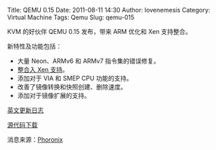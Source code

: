 Title: QEMU 0.15
Date: 2011-08-11 14:30
Author: lovenemesis
Category: Virtual Machine
Tags: Qemu
Slug: qemu-015

KVM 的好伙伴 QEMU 0.15 发布，带来 ARM 优化和 Xen 支持整合。

新特性及功能包括：

-   大量 Neon、ARMv6 和 ARMv7 指令集的错误修复。
-   [整合入 Xen
    支持](http://blog.xen.org/index.php/2011/05/13/xen-support-upstreamed-to-qemu/)。
-   添加对于 VIA 和 SMEP CPU 功能的支持。
-   改善了镜像转换和快照创建、删除速度。
-   添加对于镜像扩展的支持。

[英文更新日志](http://wiki.qemu.org/ChangeLog/0.15)

[源代码下载](http://wiki.qemu.org/download/qemu-0.15.0.tar.gz)

消息来源：[Phoronix](http://www.phoronix.com/scan.php?page=news_item&px=OTc3OQ)
